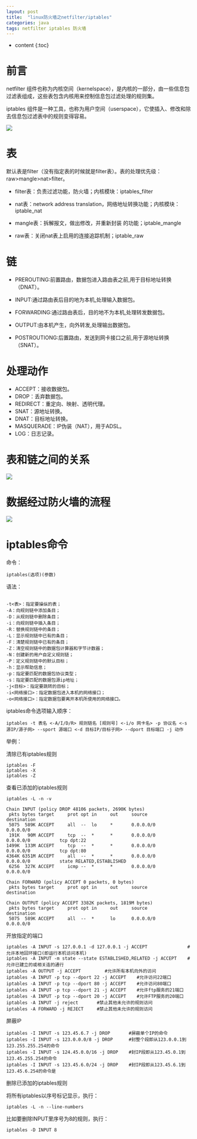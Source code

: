 ```yaml
---
layout: post
title:  "linux防火墙之netfilter/iptables"
categories: java
tags: netfilter iptables 防火墙  
---
```


* content
{:toc}

<!--more-->

# 前言

netfilter 组件也称为内核空间（kernelspace），是内核的一部分，由一些信息包过滤表组成，这些表包含内核用来控制信息包过滤处理的规则集。

iptables 组件是一种工具，也称为用户空间（userspace），它使插入、修改和除去信息包过滤表中的规则变得容易。

![](https://ws4.sinaimg.cn/large/006tKfTcgy1g09j2vfkeoj31da0qsq3e.jpg)


# 表

默认表是filter（没有指定表的时候就是filter表）。表的处理优先级：raw>mangle>nat>filter。

* filter表：负责过滤功能，防火墙；内核模块：iptables_filter

* nat表：network address translation，网络地址转换功能；内核模块：iptable_nat

* mangle表：拆解报文，做出修改，并重新封装 的功能；iptable_mangle

* raw表：关闭nat表上启用的连接追踪机制；iptable_raw

# 链

 * PREROUTING:前置路由，数据包进入路由表之前,用于目标地址转换（DNAT）。

 * INPUT:通过路由表后目的地为本机,处理输入数据包。

 * FORWARDING:通过路由表后，目的地不为本机,处理转发数据包。

 * OUTPUT:由本机产生，向外转发,处理输出数据包。

 * POSTROUTIONG:后置路由，发送到网卡接口之前,用于源地址转换（SNAT）。

# 处理动作

* ACCEPT：接收数据包。
* DROP：丢弃数据包。
* REDIRECT：重定向、映射、透明代理。
* SNAT：源地址转换。
* DNAT：目标地址转换。
* MASQUERADE：IP伪装（NAT），用于ADSL。
* LOG：日志记录。

# 表和链之间的关系


![](https://ws3.sinaimg.cn/large/006tKfTcgy1g09jb4ohy8j30oq0m6myk.jpg)

# 数据经过防火墙的流程

![](https://ws4.sinaimg.cn/large/006tKfTcgy1g09jlu6jomj318g0mhdhc.jpg)

# iptables命令

命令：

```
iptables(选项)(参数)
```

语法：

```

-t<表>：指定要操纵的表；
-A：向规则链中添加条目；
-D：从规则链中删除条目；
-i：向规则链中插入条目；
-R：替换规则链中的条目；
-L：显示规则链中已有的条目；
-F：清楚规则链中已有的条目；
-Z：清空规则链中的数据包计算器和字节计数器；
-N：创建新的用户自定义规则链；
-P：定义规则链中的默认目标；
-h：显示帮助信息；
-p：指定要匹配的数据包协议类型；
-s：指定要匹配的数据包源ip地址；
-j<目标>：指定要跳转的目标；
-i<网络接口>：指定数据包进入本机的网络接口；
-o<网络接口>：指定数据包要离开本机所使用的网络接口。

```

iptables命令选项输入顺序：

```
iptables -t 表名 <-A/I/D/R> 规则链名 [规则号] <-i/o 网卡名> -p 协议名 <-s 源IP/源子网> --sport 源端口 <-d 目标IP/目标子网> --dport 目标端口 -j 动作

```

举例：

清除已有iptables规则

```
iptables -F
iptables -X
iptables -Z

```

查看已添加的iptables规则

```
iptables -L -n -v
```

```
Chain INPUT (policy DROP 48106 packets, 2690K bytes)
 pkts bytes target     prot opt in     out     source               destination         
 5075  589K ACCEPT     all  --  lo     *       0.0.0.0/0            0.0.0.0/0           
 191K   90M ACCEPT     tcp  --  *      *       0.0.0.0/0            0.0.0.0/0           tcp dpt:22
1499K  133M ACCEPT     tcp  --  *      *       0.0.0.0/0            0.0.0.0/0           tcp dpt:80
4364K 6351M ACCEPT     all  --  *      *       0.0.0.0/0            0.0.0.0/0           state RELATED,ESTABLISHED
 6256  327K ACCEPT     icmp --  *      *       0.0.0.0/0            0.0.0.0/0           

Chain FORWARD (policy ACCEPT 0 packets, 0 bytes)
 pkts bytes target     prot opt in     out     source               destination         

Chain OUTPUT (policy ACCEPT 3382K packets, 1819M bytes)
 pkts bytes target     prot opt in     out     source               destination         
 5075  589K ACCEPT     all  --  *      lo      0.0.0.0/0            0.0.0.0/0  
```

开放指定的端口

```
iptables -A INPUT -s 127.0.0.1 -d 127.0.0.1 -j ACCEPT               #允许本地回环接口(即运行本机访问本机)
iptables -A INPUT -m state --state ESTABLISHED,RELATED -j ACCEPT    #允许已建立的或相关连的通行
iptables -A OUTPUT -j ACCEPT         #允许所有本机向外的访问
iptables -A INPUT -p tcp --dport 22 -j ACCEPT    #允许访问22端口
iptables -A INPUT -p tcp --dport 80 -j ACCEPT    #允许访问80端口
iptables -A INPUT -p tcp --dport 21 -j ACCEPT    #允许ftp服务的21端口
iptables -A INPUT -p tcp --dport 20 -j ACCEPT    #允许FTP服务的20端口
iptables -A INPUT -j reject       #禁止其他未允许的规则访问
iptables -A FORWARD -j REJECT     #禁止其他未允许的规则访问
```

屏蔽IP

```
iptables -I INPUT -s 123.45.6.7 -j DROP       #屏蔽单个IP的命令
iptables -I INPUT -s 123.0.0.0/8 -j DROP      #封整个段即从123.0.0.1到123.255.255.254的命令
iptables -I INPUT -s 124.45.0.0/16 -j DROP    #封IP段即从123.45.0.1到123.45.255.254的命令
iptables -I INPUT -s 123.45.6.0/24 -j DROP    #封IP段即从123.45.6.1到123.45.6.254的命令是
```

删除已添加的iptables规则

将所有iptables以序号标记显示，执行：

```
iptables -L -n --line-numbers
```

比如要删除INPUT里序号为8的规则，执行：

```
iptables -D INPUT 8
```




